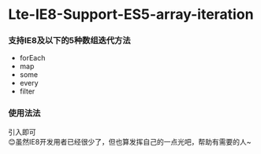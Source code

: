 # Lte-IE8-Support-ES5-array-iteration
### 支持IE8及以下的5种数组迭代方法
* forEach
* map
* some
* every
* filter
### 使用法法
引入即可  
:blush:虽然IE8开发用者已经很少了，但也算发挥自己的一点光吧，帮助有需要的人~
